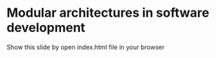# Modular architectures in software development

Show this slide by open index.html file in your browser